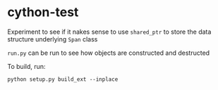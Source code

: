 # cython-test

Experiment to see if it nakes sense to use `shared_ptr` to store the data structure underlying `Span` class

`run.py` can be run to see how objects are constructed and destructed

To build, run:
```
python setup.py build_ext --inplace
```
